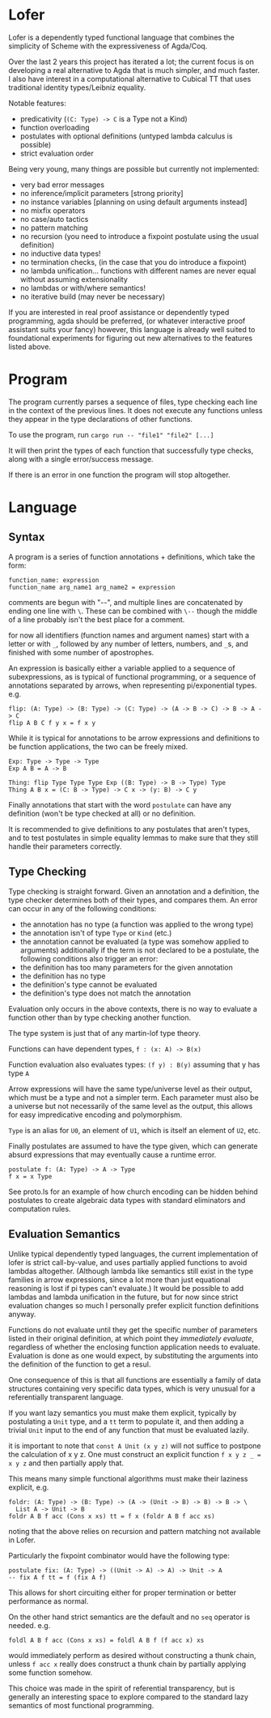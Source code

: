 
Lofer
=====

Lofer is a dependently typed functional language that combines the simplicity
of Scheme with the expressiveness of Agda/Coq.

Over the last 2 years this project has iterated a lot; the current focus is on
developing a real alternative to Agda that is much simpler, and much faster.
I also have interest in a computational alternative to Cubical TT that uses
traditional identity types/Leibniz equality.

Notable features:
- predicativity (`(C: Type) -> C` is a Type not a Kind)
- function overloading
- postulates with optional definitions (untyped lambda calculus is possible)
- strict evaluation order

Being very young, many things are possible but currently not implemented:
- very bad error messages
- no inference/implicit parameters [strong priority]
- no instance variables [planning on using default arguments instead]
- no mixfix operators
- no case/auto tactics
- no pattern matching
- no recursion (you need to introduce a fixpoint postulate using the usual
  definition)
- no inductive data types!
- no termination checks, (in the case that you do introduce a fixpoint)
- no lambda unification... functions with different names are never equal
  without assuming extensionality
- no lambdas or with/where semantics!
- no iterative build (may never be necessary)

If you are interested in real proof assistance or dependently typed
programming, agda should be preferred, (or whatever interactive proof assistant
suits your fancy) however, this language is already well suited to foundational
experiments for figuring out new alternatives to the features listed above.

Program
=======

The program currently parses a sequence of files, type checking each line in
the context of the previous lines.
It does not execute any functions unless they appear in the type declarations
of other functions.

To use the program, run `cargo run -- "file1" "file2" [...]`

It will then print the types of each function that successfully type checks,
along with a single error/success message.

If there is an error in one function the program will stop altogether.

Language
========

Syntax
------

A program is a series of function annotations + definitions,
which take the form:
```
function_name: expression
function_name arg_name1 arg_name2 = expression
```

comments are begun with "--", and multiple lines are concatenated by ending one
line with `\`.
These can be combined with `\--` though the middle of a line probably isn't the
best place for a comment.

for now all identifiers (function names and argument names) start with a letter
or with `_`, followed by any number of letters, numbers, and `_`s, and finished
with some number of apostrophes.

An expression is basically either a variable applied to a sequence of
subexpressions, as is typical of functional programming, or a sequence of
annotations separated by arrows, when representing pi/exponential types. e.g.
```
flip: (A: Type) -> (B: Type) -> (C: Type) -> (A -> B -> C) -> B -> A -> C
flip A B C f y x = f x y
```

While it is typical for annotations to be arrow expressions and definitions to
be function applications, the two can be freely mixed.

```
Exp: Type -> Type -> Type
Exp A B = A -> B

Thing: flip Type Type Type Exp ((B: Type) -> B -> Type) Type
Thing A B x = (C: B -> Type) -> C x -> (y: B) -> C y
```

Finally annotations that start with the word `postulate` can have any
definition (won't be type checked at all) or no definition.

It is recommended to give definitions to any postulates that aren't types, and
to test postulates in simple equality lemmas to make sure that they still
handle their parameters correctly.

Type Checking
-------------

Type checking is straight forward.
Given an annotation and a definition, the type checker determines both of their
types, and compares them. An error can occur in any of the following
conditions:
- the annotation has no type (a function was applied to the wrong type)
- the annotation isn't of type `Type` or `Kind` (etc.)
- the annotation cannot be evaluated (a type was somehow applied to arguments)
additionally if the term is not declared to be a postulate, the following
conditions also trigger an error:
- the definition has too many parameters for the given annotation
- the definition has no type
- the definition's type cannot be evaluated
- the definition's type does not match the annotation

Evaluation only occurs in the above contexts, there is no way to evaluate a
function other than by type checking another function.

The type system is just that of any martin-lof type theory.

Functions can have dependent types, `f : (x: A) -> B(x)`

Function evaluation also evaluates types: `(f y) : B(y)` assuming that y has
type `A`

Arrow expressions will have the same type/universe level as their output, which
must be a type and not a simpler term. Each parameter must also be a universe
but not necessarily of the same level as the output, this allows for easy
impredicative encoding and polymorphism.

`Type` is an alias for `U0`, an element of `U1`, which is itself an element of
`U2`, etc.

Finally postulates are assumed to have the type given, which can generate
absurd expressions that may eventually cause a runtime error.

```
postulate f: (A: Type) -> A -> Type
f x = x Type
```

See proto.ls for an example of how church encoding can be hidden behind
postulates to create algebraic data types with standard eliminators and
computation rules.

Evaluation Semantics
--------------------

Unlike typical dependently typed languages, the current implementation of lofer
is strict call-by-value, and uses partially applied functions to avoid lambdas
altogether. (Although lambda like semantics still exist in the type families in
arrow expressions, since a lot more than just equational reasoning is lost if
pi types can't evaluate.)
It would be possible to add lambdas and lambda unification in the future, but
for now since strict evaluation changes so much I personally prefer explicit
function definitions anyway.

Functions do not evaluate until they get the specific number of parameters
listed in their original definition, at which point they _immediately
evaluate_, regardless of whether the enclosing function application needs to
evaluate.
Evaluation is done as one would expect, by substituting the arguments into the
definition of the function to get a resul.

One consequence of this is that all functions are essentially a family of data
structures containing very specific data types, which is very unusual for a
referentially transparent language.

If you want lazy semantics you must make them explicit, typically by
postulating a `Unit` type, and a `tt` term to populate it, and then adding a
trivial `Unit` input to the end of any function that must be evaluated lazily.

it is important to note that `const A Unit (x y z)` will not suffice to
postpone the calculation of x y z. One must
construct an explicit function `f x y z _ = x y z` and then partially apply
that.

This means many simple functional algorithms must make their laziness explicit,
e.g.
```
foldr: (A: Type) -> (B: Type) -> (A -> (Unit -> B) -> B) -> B -> \
  List A -> Unit -> B
foldr A B f acc (Cons x xs) tt = f x (foldr A B f acc xs)
```
noting that the above relies on recursion and pattern matching not available in
Lofer.

Particularly the fixpoint combinator would have the following type:
```
postulate fix: (A: Type) -> ((Unit -> A) -> A) -> Unit -> A
-- fix A f tt = f (fix A f)
```

This allows for short circuiting either for proper termination or better
performance as normal.

On the other hand strict semantics are the default and no `seq` operator is
needed. e.g.
```
foldl A B f acc (Cons x xs) = foldl A B f (f acc x) xs
```
would immediately perform as desired without constructing a thunk chain, unless
`f acc x` really does construct a thunk chain by partially applying some
function somehow.

This choice was made in the spirit of referential transparency, but is
generally an interesting space to explore compared to the standard lazy
semantics of most functional programming.

